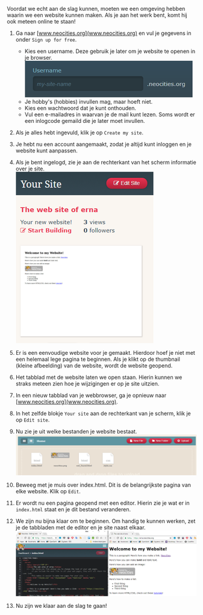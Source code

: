 Voordat we echt aan de slag kunnen, moeten we een omgeving hebben waarin we een website kunnen maken. Als je aan het werk bent, komt hij ook meteen online te staan!

1. Ga naar [www.neocities.org](www.neocities.org) en vul je gegevens in onder `Sign up for free`.

   * Kies een username. Deze gebruik je later om je website te openen in je browser.
     ![](../assets/neocities_username.png)
   * Je hobby's \(hobbies\) invullen mag, maar hoeft niet.
   * Kies een wachtwoord dat je kunt onthouden.
   * Vul een e-mailadres in waarvan je de mail kunt lezen. Soms wordt er een inlogcode gemaild die je later moet invullen.

2. Als je alles hebt ingevuld, klik je op `Create my site`.

3. Je hebt nu een account aangemaakt, zodat je altijd kunt inloggen en je website kunt aanpassen.

4. Als je bent ingelogd, zie je aan de rechterkant van het scherm informatie over je site.  
   ![Local Image](../assets/your-site.png)

5. Er is een eenvoudige website voor je gemaakt. Hierdoor hoef je niet met een helemaal lege pagina te beginnen. Als je klikt op de thumbnail \(kleine afbeelding\) van de website, wordt de website geopend.

6. Het tabblad met de website laten we open staan. Hierin kunnen we straks meteen zien hoe je wijzigingen er op je site uitzien.

7. In een nieuw tabblad van je webbrowser, ga je opnieuw naar [www.neocities.org](www.neocities.org).

8. In het zelfde blokje `Your site` aan de rechterkant van je scherm, klik je op `Edit site`.

9. Nu zie je uit welke bestanden je website bestaat.  
   ![](../assets/edit_site.png)

10. Beweeg met je muis over index.html. Dit is de belangrijkste pagina van elke website. Klik op `Edit`.

11. Er wordt nu een pagina geopend met een editor. Hierin zie je wat er in `index.html` staat en je dit bestand veranderen.

12. We zijn nu bijna klaar om te beginnen. Om handig te kunnen werken, zet je de tabbladen met de editor en je site naast elkaar.  
    ![](../assets/editor_site.png)

13. Nu zijn we klaar aan de slag te gaan!



